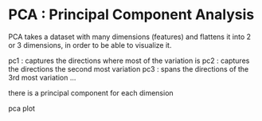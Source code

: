 # PCA : Principal Component Analysis

PCA takes a dataset with many dimensions (features) and flattens it into 2 or 3 dimensions, in order to be able to visualize it.

pc1 : captures the directions where most of the variation is 
pc2 : captures the directions the second most variation
pc3 : spans the directions of the 3rd most variation
...

there is a principal component for each dimension

pca plot
